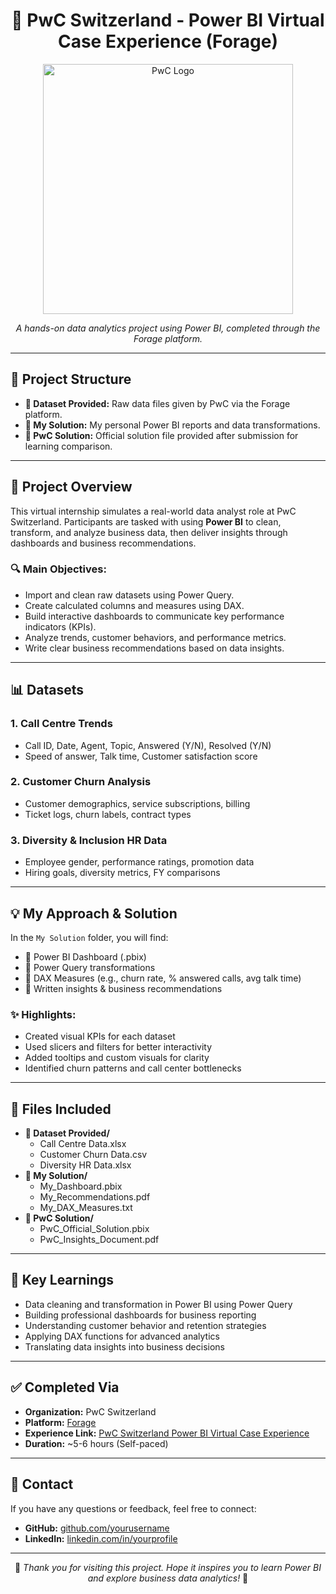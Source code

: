 <h1 align="center">💼 PwC Switzerland - Power BI Virtual Case Experience (Forage)</h1>

<p align="center">
  <img src="[https://user-images.githubusercontent.com/74038190/212897246-d43f67c3-04e5-4c3f-94b5-3b8a5f0b1f6a.png](https://cdn.cookielaw.org/logos/f13f2198-97ab-4c25-a5cd-0fca8ada2e21/01967d0f-0708-70bc-950e-b361469038b1/34993003-7f26-4439-bc55-5bcb8fba3cf8/pwc_logo.png)" width="400" alt="PwC Logo" />
</p>

<p align="center">
  <i>A hands-on data analytics project using Power BI, completed through the Forage platform.</i>
</p>

<hr />

<h2>📂 Project Structure</h2>

<ul>
  <li><strong>📁 Dataset Provided:</strong> Raw data files given by PwC via the Forage platform.</li>
  <li><strong>📁 My Solution:</strong> My personal Power BI reports and data transformations.</li>
  <li><strong>📁 PwC Solution:</strong> Official solution file provided after submission for learning comparison.</li>
</ul>

<hr />

<h2>🎯 Project Overview</h2>

<p>
  This virtual internship simulates a real-world data analyst role at PwC Switzerland. Participants are tasked with using <strong>Power BI</strong> to clean, transform, and analyze business data, then deliver insights through dashboards and business recommendations.
</p>

<h3>🔍 Main Objectives:</h3>
<ul>
  <li>Import and clean raw datasets using Power Query.</li>
  <li>Create calculated columns and measures using DAX.</li>
  <li>Build interactive dashboards to communicate key performance indicators (KPIs).</li>
  <li>Analyze trends, customer behaviors, and performance metrics.</li>
  <li>Write clear business recommendations based on data insights.</li>
</ul>

<hr />

<h2>📊 Datasets</h2>

<h3>1. Call Centre Trends</h3>
<ul>
  <li>Call ID, Date, Agent, Topic, Answered (Y/N), Resolved (Y/N)</li>
  <li>Speed of answer, Talk time, Customer satisfaction score</li>
</ul>

<h3>2. Customer Churn Analysis</h3>
<ul>
  <li>Customer demographics, service subscriptions, billing</li>
  <li>Ticket logs, churn labels, contract types</li>
</ul>

<h3>3. Diversity & Inclusion HR Data</h3>
<ul>
  <li>Employee gender, performance ratings, promotion data</li>
  <li>Hiring goals, diversity metrics, FY comparisons</li>
</ul>

<hr />

<h2>💡 My Approach & Solution</h2>

<p>
  In the <code>My Solution</code> folder, you will find:
</p>
<ul>
  <li>📘 Power BI Dashboard (.pbix)</li>
  <li>🧹 Power Query transformations</li>
  <li>📐 DAX Measures (e.g., churn rate, % answered calls, avg talk time)</li>
  <li>📝 Written insights & business recommendations</li>
</ul>

<h3>✨ Highlights:</h3>
<ul>
  <li>Created visual KPIs for each dataset</li>
  <li>Used slicers and filters for better interactivity</li>
  <li>Added tooltips and custom visuals for clarity</li>
  <li>Identified churn patterns and call center bottlenecks</li>
</ul>

<hr />

<h2>📎 Files Included</h2>

<ul>
  <li><strong>📁 Dataset Provided/</strong>
    <ul>
      <li>Call Centre Data.xlsx</li>
      <li>Customer Churn Data.csv</li>
      <li>Diversity HR Data.xlsx</li>
    </ul>
  </li>

  <li><strong>📁 My Solution/</strong>
    <ul>
      <li>My_Dashboard.pbix</li>
      <li>My_Recommendations.pdf</li>
      <li>My_DAX_Measures.txt</li>
    </ul>
  </li>

  <li><strong>📁 PwC Solution/</strong>
    <ul>
      <li>PwC_Official_Solution.pbix</li>
      <li>PwC_Insights_Document.pdf</li>
    </ul>
  </li>
</ul>

<hr />

<h2>📌 Key Learnings</h2>

<ul>
  <li>Data cleaning and transformation in Power BI using Power Query</li>
  <li>Building professional dashboards for business reporting</li>
  <li>Understanding customer behavior and retention strategies</li>
  <li>Applying DAX functions for advanced analytics</li>
  <li>Translating data insights into business decisions</li>
</ul>

<hr />

<h2>✅ Completed Via</h2>

<ul>
  <li><strong>Organization:</strong> PwC Switzerland</li>
  <li><strong>Platform:</strong> <a href="https://www.theforage.com/" target="_blank">Forage</a></li>
  <li><strong>Experience Link:</strong> <a href="https://forage-uploads-prod.s3.amazonaws.com/completion-certificates/4sLyCPgmsy8DA6Dh3/a87GpgE6tiku7q3gu_4sLyCPgmsy8DA6Dh3_jALQK7NBmDD3f5v7a_1737305500494_completion_certificate.pdf" target="_blank">PwC Switzerland Power BI Virtual Case Experience</a></li>
  <li><strong>Duration:</strong> ~5-6 hours (Self-paced)</li>
</ul>

<hr />

<h2>📮 Contact</h2>

<p>
  If you have any questions or feedback, feel free to connect:
</p>

<ul>
  <li><strong>GitHub:</strong> <a href="https://github.com/anurag9681" target="_blank">github.com/yourusername</a></li>
  <li><strong>LinkedIn:</strong> <a href="https://in.linkedin.com/in/anurag-yadav-a1848a30a" target="_blank">linkedin.com/in/yourprofile</a></li>
</ul>

<hr />

<p align="center">
  🚀 <em>Thank you for visiting this project. Hope it inspires you to learn Power BI and explore business data analytics!</em> 🚀
</p>

